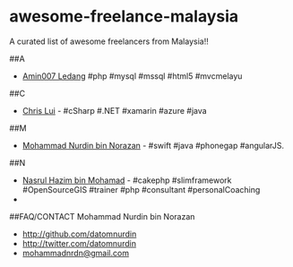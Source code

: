 # awesome-freelance-malaysia
A curated list of awesome freelancers from Malaysia!!

##A
* [Amin007 Ledang](http://www.amin007.org) #php #mysql #mssql #html5 #mvcmelayu

##C
* [Chris Lui](https://my.linkedin.com/in/chrislyr) - #cSharp #.NET #xamarin #azure #java

##M
* [Mohammad Nurdin bin Norazan](http://www.revivalx.com/my/) - #swift #java #phonegap #angularJS.

##N
* [Nasrul Hazim bin Mohamad](http://nasrulhazim.com) - #cakephp #slimframework #OpenSourceGIS #trainer #php #consultant #personalCoaching
* 
##FAQ/CONTACT
Mohammad Nurdin bin Norazan

- http://github.com/datomnurdin
- http://twitter.com/datomnurdin
- mohammadnrdn@gmail.com
